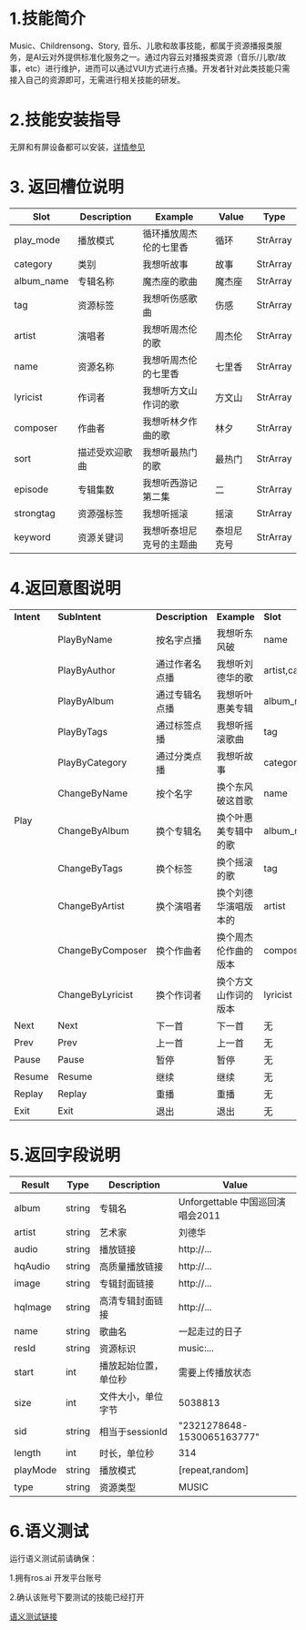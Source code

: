 # 1.技能简介

Music、Childrensong、Story, 音乐、儿歌和故事技能，都属于资源播报类服务，是AI云对外提供标准化服务之一。通过内容云对播报类资源（音乐/儿歌/故事，etc）进行维护，进而可以通过VUI方式进行点播。开发者针对此类技能只需接入自己的资源即可，无需进行相关技能的研发。

# 2.技能安装指导

无屏和有屏设备都可以安装，[详情参见](/Bot/4-SkillDocument/最佳实践.md)

# 3. 返回槽位说明

| **Slot** | **Description** | **Example** |**Value** | **Type** |
| ------------ | ------------ | ------------ | ------------ | ------- |
| play_mode | 播放模式 | 循环播放周杰伦的七里香 | 循环 | StrArray |
| category | 类别 | 我想听故事 | 故事 | StrArray |
| album_name | 专辑名称 | 魔杰座的歌曲 | 魔杰座 | StrArray |
| tag | 资源标签 | 我想听伤感歌曲 | 伤感 | StrArray |
| artist | 演唱者 | 我想听周杰伦的歌 | 周杰伦 | StrArray |
| name | 资源名称 | 我想听周杰伦的七里香 | 七里香 | StrArray |
| lyricist | 作词者 | 我想听方文山作词的歌 | 方文山 | StrArray |
| composer | 作曲者 | 我想听林夕作曲的歌 | 林夕 | StrArray |
| sort | 描述受欢迎歌曲 | 我想听最热门的歌 | 最热门 | StrArray |
| episode | 专辑集数 | 我想听西游记第二集 | 二 | StrArray |
| strongtag | 资源强标签 | 我想听摇滚 | 摇滚 | StrArray |
| keyword | 资源关键词 | 我想听泰坦尼克号的主题曲 | 泰坦尼克号 | StrArray |

# 4.返回意图说明

<table>

<tr>

<td><b>Intent</b></td>

<td><b>SubIntent</b></td>

<td><b>Description</b></td>

<td><b>Example</b></td>

<td><b>Slot</b></td>

</tr>

<tr>

<td rowspan="11">Play</td>

   <td >PlayByName</td>

   <td >按名字点播</td>

   <td>我想听东风破</td>
   
   <td>name</td>

</tr>



<tr>

   <td >PlayByAuthor</td>

   <td >通过作者名点播</td>

   <td>我想听刘德华的歌</td>
   
   <td>artist,category</td>

</tr>



<tr>

   <td >PlayByAlbum</td>

   <td >通过专辑名点播</td>

   <td>我想听叶惠美专辑</td>
   
   <td>album_name</td>

</tr>


<tr>

   <td >PlayByTags</td>

   <td >通过标签点播</td>

   <td>我想听摇滚歌曲</td>
   
   <td>tag</td>

</tr>


<tr>

   <td >PlayByCategory</td>

   <td >通过分类点播</td>

   <td>我想听故事</td>
   
   <td>category</td>

</tr>


<tr>

   <td >ChangeByName</td>

   <td >按个名字</td>

   <td>换个东风破这首歌</td>
   
   <td>name</td>

</tr>


<tr>

   <td >ChangeByAlbum</td>

   <td >换个专辑名</td>

   <td>换个叶惠美专辑中的歌</td>
   
   <td>album_name</td>

</tr>



<tr>

   <td >ChangeByTags</td>

   <td >换个标签</td>

   <td>换个摇滚的歌</td>
   
   <td>tag</td>

</tr>



<tr>

   <td >ChangeByArtist</td>

   <td >换个演唱者</td>

   <td>换个刘德华演唱版本的</td>
   
   <td>artist</td>

</tr>



<tr>

   <td >ChangeByComposer</td>

   <td >换个作曲者</td>

   <td>换个周杰伦作曲的版本</td>
   
   <td>composer</td>

</tr>



<tr>

   <td >ChangeByLyricist</td>

   <td >换个作词者</td>

   <td>换个方文山作词的版本</td>
   
   <td>lyricist</td>

</tr>


<tr>
  
   <td >Next</td>
  
   <td >Next</td>

   <td >下一首</td>

   <td>下一首</td>
   
   <td>无</td>

</tr>


<tr>
  
   <td >Prev</td>
  
   <td >Prev</td>

   <td >上一首</td>

   <td>上一首</td>
   
   <td>无</td>

</tr>


<tr>
  
   <td >Pause</td>
  
   <td >Pause</td>

   <td >暂停</td>

   <td>暂停</td>
   
   <td>无</td>

</tr>


<tr>
  
   <td >Resume</td>
  
   <td >Resume</td>

   <td >继续</td>

   <td>继续</td>
   
   <td>无</td>

</tr>



<tr>
  
   <td >Replay</td>
  
   <td >Replay</td>

   <td >重播</td>

   <td>重播</td>
   
   <td>无</td>

</tr>



<tr>
  
   <td >Exit</td>
  
   <td >Exit</td>

   <td >退出</td>

   <td>退出</td>
   
   <td>无</td>

</tr>

</table>

# 5.返回字段说明


| Result | Type | Description | Value |
| --- | --- | --- | --- |
| album | string | 专辑名 | Unforgettable 中国巡回演唱会2011 |
| artist | string | 艺术家 | 刘德华 |
| audio | string | 播放链接 | http://... |
| hqAudio | string | 高质量播放链接 | http://... |
| image | string|	专辑封面链接 | http://... |
| hqImage | string |	高清专辑封面链接 | http://... |
| name | string | 歌曲名	| 一起走过的日子 |
| resId |	string | 资源标识 |	music:... |
| start | int | 播放起始位置，单位秒 | 需要上传播放状态 |
| size | int | 文件大小，单位字节 | 5038813 |	
| sid | string | 相当于sessionId | "2321278648-1530065163777" |
| length | int | 时长，单位秒 | 314 |  	
| playMode | string |	播放模式 | [repeat,random] |
| type | string | 资源类型 | MUSIC |


# 6.语义测试
运行语义测试前请确保：

1.拥有ros.ai 开发平台账号

2.确认该账号下要测试的技能已经打开

[语义测试链接](https://passport.ros.ai/#/login)
